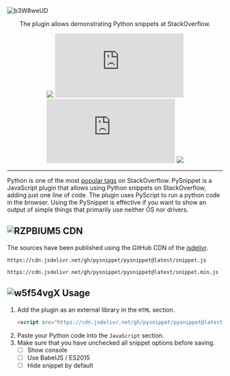 ![b3W8weUD](https://user-images.githubusercontent.com/46633744/175888700-bd690caf-312b-4340-824e-cc3808ae3b80.svg)

<div align="center">
The plugin allows demonstrating Python snippets at StackOverflow.

![][stackoverflow-tag] [![][snippet-js-size]][snippet-js-cdn] [![][snippet-min-js-size]][snippet-min-js-cdn] [![][license-tag]][license-url]

[stackoverflow-tag]: https://img.shields.io/badge/StackOverflow-plugin-blue?logo=stack-overflow&logoColor=white
[snippet-js-size]: https://img.badgesize.io/https:/raw.githubusercontent.com/pysnippet/pysnippet/latest/snippet.js?label=snippet.js
[snippet-min-js-size]: https://img.badgesize.io/https:/raw.githubusercontent.com/pysnippet/pysnippet/latest/snippet.min.js?label=snippet.min.js
[snippet-js-cdn]: https://cdn.jsdelivr.net/gh/pysnippet/pysnippet@latest/snippet.js
[snippet-min-js-cdn]: https://cdn.jsdelivr.net/gh/pysnippet/pysnippet@latest/snippet.min.js
[license-tag]: https://img.shields.io/badge/License-Apache_2.0-blue.svg
[license-url]: https://opensource.org/licenses/Apache-2.0
</div>

---

Python is one of the most [popular tags](https://stackoverflow.com/tags?tab=popular) on StackOverflow. PySnippet is a JavaScript plugin that allows using Python snippets on StackOverflow, adding just one line of code. The plugin uses PyScript to run a python code in the browser. Using the PySnippet is effective if you want to show an output of simple things that primarily use neither OS nor drivers.

## ![RZPBIUM5](https://user-images.githubusercontent.com/46633744/175871148-93b50dba-a4c4-4225-a824-09f787c97e9e.svg) CDN

The sources have been published using the GitHub CDN of the <a href="https://www.jsdelivr.com/">jsdelivr</a>.
```text
https://cdn.jsdelivr.net/gh/pysnippet/pysnippet@latest/snippet.js
```
```text
https://cdn.jsdelivr.net/gh/pysnippet/pysnippet@latest/snippet.min.js
```

## ![w5f54vgX](https://user-images.githubusercontent.com/46633744/175871486-2b21eeaa-7789-4ae0-afe9-0c6b516a5fa7.svg) Usage

 1. Add the plugin as an external library in the `HTML` section.
    ```html
    <script src="https://cdn.jsdelivr.net/gh/pysnippet/pysnippet@latest/snippet.js"></script>
    ```
 2. Paste your Python code into the `JavaScript` section.
 3. Make sure that you have unchecked all snippet options before saving.
    - [ ] Show console
    - [ ] Use BabelJS / ES2015
    - [ ] Hide snippet by default
